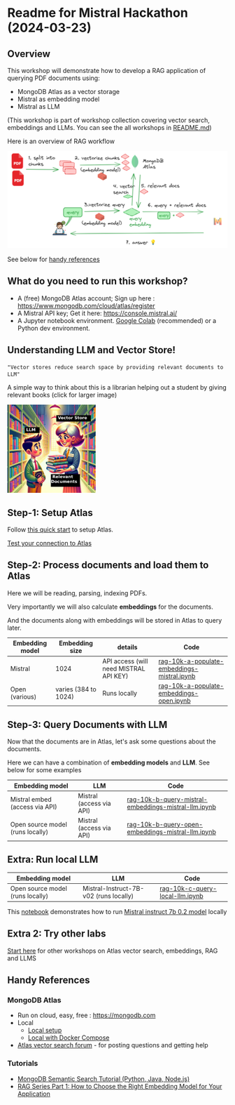 # Readme for Mistral Hackathon (2024-03-23)

## Overview

This workshop will demonstrate how to develop a RAG application of querying PDF documents using:

* MongoDB Atlas as a vector storage
* Mistral as embedding model
* Mistral as LLM

(This workshop is part of workshop collection covering vector search, embeddings and LLMs.  You can see the all workshops in [README.md](README.md))

Here is an overview of RAG workflow

![](images/rag-overview-3-mistral.png)


See below for [handy references](#handy-references)

## What do you need to run this workshop?

* A (free) MongoDB Atlas account;  Sign up here : https://www.mongodb.com/cloud/atlas/register
* A Mistral API key; Get it here: https://console.mistral.ai/
* A Jupyter notebook environment.  [Google Colab](https://colab.research.google.com/) (recommended) or a Python dev environment.

## Understanding LLM and Vector Store!

    "Vector stores reduce search space by providing relevant documents to LLM"

A simple way to think about this is a librarian helping out a student by giving relevant books (click for larger image)

<a href="images/LLM-and-vector-storage.jpeg"><img src="images/LLM-and-vector-storage.jpeg" width="40%"></a>

## Step-1: Setup Atlas

Follow [this quick start](lab-1-atlas-setup/setup-atlas.md) to setup Atlas.

[Test your connection to Atlas](lab-1-atlas-setup/atlas-test.ipynb)

## Step-2: Process documents and load them to Atlas

Here we will be reading, parsing, indexing PDFs.  

Very importantly we will also calculate **embeddings** for the documents.

And the documents along with embeddings will be stored in Atlas to query later.

| Embedding model | Embedding size       | details                                | Code                                                                                                 |
|-----------------|----------------------|----------------------------------------|------------------------------------------------------------------------------------------------------|
| Mistral         | 1024                 | API access (will need MISTRAL API KEY) | [rag-10k-a-populate-embeddings-mistral.ipynb](lab-4-rag/rag-10k-a-populate-embeddings-mistral.ipynb) |
| Open (various)  | varies (384 to 1024) | Runs locally                           | [rag-10k-a-populate-embeddings-open.ipynb](lab-4-rag/rag-10k-a-populate-embeddings-open.ipynb)       |



## Step-3: Query Documents with LLM

Now that the documents are in Atlas, let's ask some questions about the documents.

Here we can have a combination of **embedding models** and **LLM**.  See below for some examples

| Embedding model                  | LLM                      | Code                                                                                                         |
|----------------------------------|--------------------------|--------------------------------------------------------------------------------------------------------------|
| Mistral embed (access via API)   | Mistral (access via API) | [rag-10k-b-query-mistral-embeddings-mistral-llm.ipynb](lab-4-rag/rag-10k-b-query-mistral-embeddings-mistral-llm.ipynb) |
| Open source model (runs locally) | Mistral (access via API) | [rag-10k-b-query-open-embeddings-mistral-llm.ipynb](lab-4-rag/rag-10k-b-query-open-embeddings-mistral-llm.ipynb)       |

## Extra: Run local LLM

| Embedding model                  | LLM                                    | Code                                                                         |
|----------------------------------|----------------------------------------|------------------------------------------------------------------------------|
| Open source model (runs locally) | Mistral-Instruct-7B-v02 (runs locally) | [rag-10k-c-query-local-llm.ipynb](lab-4-rag/rag-10k-c-query-local-llm.ipynb) |

This [notebook](lab-4-rag/rag-10k-c-query-local-llm.ipynb) demonstrates how to run [Mistral instruct 7b 0.2 model](https://huggingface.co/mistralai/Mistral-7B-Instruct-v0.2) locally

## Extra 2: Try other labs

[Start here](README.md) for other workshops on Atlas vector search, embeddings, RAG and LLMS


## Handy References

### MongoDB Atlas

- Run on cloud, easy, free : https://mongodb.com
- Local
    - [Local setup](https://www.mongodb.com/community/forums/t/introducing-a-local-experience-for-atlas-atlas-search-and-atlas-vector-search-with-the-atlas-cli/246403)
    - [Local with Docker Compose](https://www.mongodb.com/docs/atlas/cli/stable/atlas-cli-deploy-docker/)
- [Atlas vector search forum](https://www.mongodb.com/community/forums/c/atlas/vector-search/168) - for posting questions and getting help

### Tutorials

- [MongoDB Semantic Search Tutorial (Python, Java, Node.js)](https://www.mongodb.com/products/platform/atlas-vector-search)
- [RAG Series Part 1: How to Choose the Right Embedding Model for Your Application](https://www.mongodb.com/developer/products/atlas/choose-embedding-model-rag/)